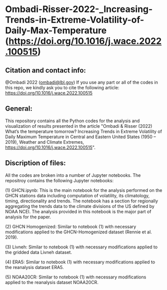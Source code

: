 # Ombadi-Risser-2022-_Increasing-Trends-in-Extreme-Volatility-of-Daily-Max-Temperature (https://doi.org/10.1016/j.wace.2022.100515)

## Citation and contact info:
@Ombadi 2022 (ombadi@lbl.gov)
If you use any part or all of the codes in this repo, we kindly ask you to cite the following article: https://doi.org/10.1016/j.wace.2022.100515


## General:

This repository contains all the Python codes for the analysis and visualization of results presented in the article "Ombadi & Risser (2022) What’s the temperature tomorrow? Increasing Trends in Extreme Volatility of Daily Maximum Temperature in Central and Eastern United States (1950 – 2019), Weather and Climate Extremes, https://doi.org/10.1016/j.wace.2022.100515". 


## Discription of files:

All the codes are broken into a number of Jupyter notebooks. The repositroy contains the following Jupyter notebooks:

(1) GHCN.ipynb: This is the main notebook for the analysis performed on the GHCN stations data including computation of volatility, its climatology, timing, directionality and trends. The notebook has a section for regionally aggregating the trends data to the climate divisions of the US defined by NOAA NCEI. The analysis provided in this notebook is the major part of analysis for the paper.

(2) GHCN Homogenized: Similar to notebook (1) with necessary modifications applied to the GHCN-Homogenized dataset (Rennie et al. 2019).

(3) Livneh: Similar to notebook (1) with necessary modifications applied to the gridded data Livneh dataset.

(4) ERA5: Similar to notebook (1) with necessary modifications applied to the reanalysis dataset ERA5.

(5) NOAA20CR: Similar to notebook (1) with necessary modifications applied to the reanalysis dataset NOAA20CR.
